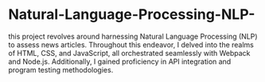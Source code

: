 # Natural-Language-Processing-NLP-
 this project revolves around harnessing Natural Language Processing (NLP) to assess news articles. Throughout this endeavor, I delved into the realms of HTML, CSS, and JavaScript, all orchestrated seamlessly with Webpack and Node.js. Additionally, I gained proficiency in API integration and program testing methodologies.
